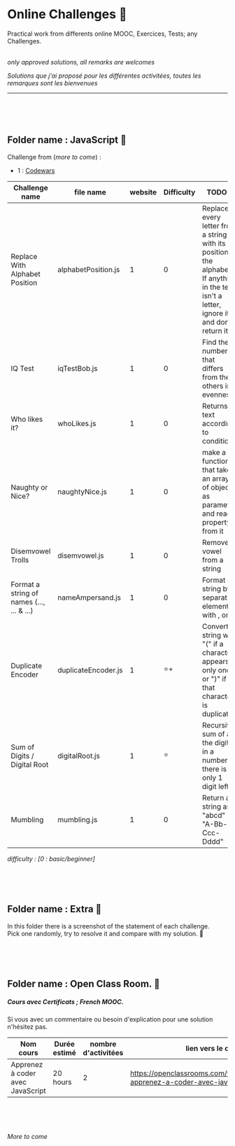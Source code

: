 # Online Challenges :construction_worker:
Practical work from differents online MOOC, Exercices, Tests; any Challenges.
<br><br>

_only approved solutions, all remarks are welcomes_

_Solutions que j'ai proposé pour les différentes activitées, toutes les remarques sont les bienvenues_

------





<br>
<br>
<br>

## Folder name : JavaScript :baby_chick:

Challenge from (_more to come_) :
- 1 : [Codewars](https://www.codewars.com/r/jVteJg)

Challenge name | file name | website | Difficulty | TODO ?
--- |--- |--- |--- |--- |
Replace With Alphabet Position | alphabetPosition.js | 1 | 0 | Replace every letter from a string with its position in the alphabet. If anything in the text isn't a letter, ignore it and don't return it.
IQ Test | iqTestBob.js | 1 | 0 | Find the number that differs from the others in evenness
Who likes it? | whoLikes.js | 1 | 0 | Returns a text according to conditions
Naughty or Nice? | naughtyNice.js | 1 | 0 | make a function that take an array of object as parameter and read a property from it
Disemvowel Trolls | disemvowel.js | 1 | 0 | Remove vowel from a string
Format a string of names (..., ... & ...) | nameAmpersand.js | 1 | 0 | Format a string by separating elements with , or &
Duplicate Encoder | duplicateEncoder.js | 1 | :star:+ |  Convert a string with "(" if a character appears only once or ")" if that character is duplicated
Sum of Digits / Digital Root | digitalRoot.js | 1 | :star: | Recursive sum of all the digits in a number till there is only 1 digit left
Mumbling | mumbling.js | 1 | 0 | Return a string as "abcd" -> "A-Bb-Ccc-Dddd"


_difficulty : [0 : basic/beginner]_

<br>
<br>
<br>

## Folder name : Extra :tulip:
In this folder there is a screenshot of the statement of each challenge.  
Pick one randomly, try to resolve it and compare with my solution. :dizzy:  


<br>
<br>
<br>



## Folder name : Open Class Room. :orange_book:

##### Cours avec Certificats ; _French MOOC_. 

Si vous avec un commentaire ou besoin d'explication pour une solution n'hésitez pas.

Nom cours | Durée estimé | nombre d'activitées | lien vers le cours
--- |--- |--- |--- |
Apprenez à coder avec JavaScript | 20 hours | 2 | https://openclassrooms.com/fr/courses/2984401-apprenez-a-coder-avec-javascript



<br>
<br>
<br>

_More to come_
